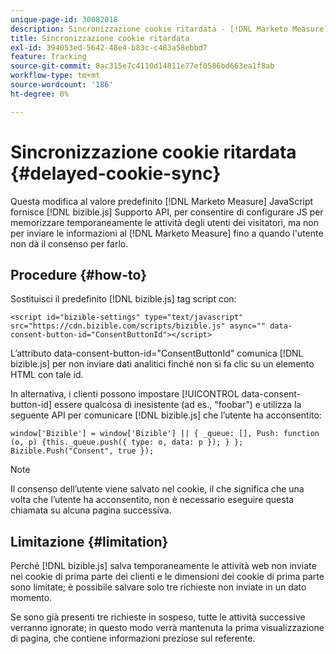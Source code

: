 ```yaml
---
unique-page-id: 30082018
description: Sincronizzazione cookie ritardata - [!DNL Marketo Measure] - Documentazione del prodotto
title: Sincronizzazione cookie ritardata
exl-id: 394053ed-5642-48e4-b83c-c483a58ebbd7
feature: Tracking
source-git-commit: 8ac315e7c4110d14811e77ef0586bd663ea1f8ab
workflow-type: tm+mt
source-wordcount: '186'
ht-degree: 0%

---
```


# Sincronizzazione cookie ritardata {#delayed-cookie-sync}

Questa modifica al valore predefinito [!DNL Marketo Measure] JavaScript fornisce [!DNL bizible.js] Supporto API, per consentire di configurare JS per memorizzare temporaneamente le attività degli utenti dei visitatori, ma non per inviare le informazioni al [!DNL Marketo Measure] fino a quando l&#39;utente non dà il consenso per farlo.

## Procedure {#how-to}

Sostituisci il predefinito [!DNL bizible.js] tag script con:

`<script id="bizible-settings" type="text/javascript" src="https://cdn.bizible.com/scripts/bizible.js" async="" data-consent-button-id="ConsentButtonId"></script>`

L’attributo data-consent-button-id=&quot;ConsentButtonId&quot; comunica [!DNL bizible.js] per non inviare dati analitici finché non si fa clic su un elemento HTML con tale id.

In alternativa, i clienti possono impostare [!UICONTROL data-consent-button-id] essere qualcosa di inesistente (ad es., &quot;foobar&quot;) e utilizza la seguente API per comunicare [!DNL bizible.js] che l’utente ha acconsentito:

`window['Bizible'] = window['Bizible'] || { _queue: [], Push: function (o, p) {this._queue.push({ type: o, data: p }); } };`
`Bizible.Push("Consent", true });`

>[!NOTE]
>
>Il consenso dell’utente viene salvato nel cookie, il che significa che una volta che l’utente ha acconsentito, non è necessario eseguire questa chiamata su alcuna pagina successiva.

## Limitazione {#limitation}

Perché [!DNL bizible.js] salva temporaneamente le attività web non inviate nei cookie di prima parte dei clienti e le dimensioni dei cookie di prima parte sono limitate; è possibile salvare solo tre richieste non inviate in un dato momento.

Se sono già presenti tre richieste in sospeso, tutte le attività successive verranno ignorate; in questo modo verrà mantenuta la prima visualizzazione di pagina, che contiene informazioni preziose sul referente.
